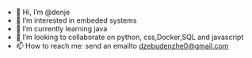 - 👋 Hi, I’m @denje
- 👀 I’m interested in embeded systems
- 🌱 I’m currently learning java
- 💞️ I’m looking to collaborate on python, css,Docker,SQL and javascript
- 📫 How to reach me: send an emailto dzebudenzhe0@gmail.com

<!---
Mazebhula/Mazebhula is a ✨ special ✨ repository because its `README.md` (this file) appears on your GitHub profile.
You can click the Preview link to take a look at your changes.
--->
